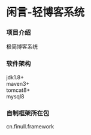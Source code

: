 # 闲言-轻博客系统

### 项目介绍
极简博客系统

### 软件架构
jdk1.8+  
maven3+  
tomcat8+  
mysql8

### 自制框架所在包
cn.finull.framework
